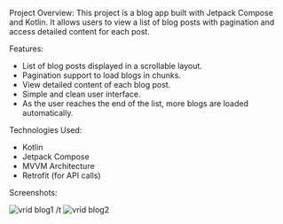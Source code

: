 Project Overview:
This project is a blog app built with Jetpack Compose and Kotlin. It allows users to view a list of blog posts with pagination and access detailed content for each post.

Features:
- List of blog posts displayed in a scrollable layout.
- Pagination support to load blogs in chunks.
- View detailed content of each blog post.
- Simple and clean user interface.
- As the user reaches the end of the list, more blogs are loaded automatically.

Technologies Used:
- Kotlin
- Jetpack Compose
- MVVM Architecture
- Retrofit (for API calls)

Screenshots:

![vrid blog1](https://github.com/user-attachments/assets/b4477360-59ac-42c8-97ca-3af35c939eb6)
/t
![vrid blog2](https://github.com/user-attachments/assets/22b24c1e-3467-44f9-8b5d-437efe87057a)
